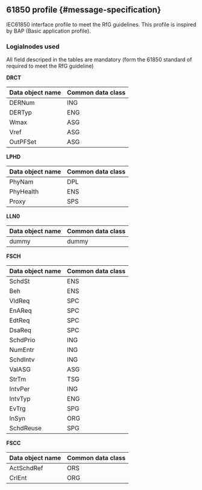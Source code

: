 ## 61850 profile {#message-specification}

IEC61850 interface profile to meet the RfG guidelines. This profile is inspired by BAP (Basic application profile).


### Logialnodes used
All field descriped in the tables are mandatory (form the 61850 standard of required to meet the RfG guideline)

**DRCT**

|Data object name |Common data class |
|:--|:--|
|DERNum| ING|
|DERTyp| ENG|
|Wmax|ASG|
|Vref| ASG|
|OutPFSet|ASG|
	
	
**LPHD**

|Data object name| Common data class|
|:--|:--|
|PhyNam| DPL|
|PhyHealth| ENS|
|Proxy|	SPS|
	
	
**LLN0**

|Data object name|Common data class|
|:--|:--|	
|dummy	|dummy|	


**FSCH**

|Data object name|Common data class|
|:--|:--|
|SchdSt	|ENS|
|Beh| ENS|
|VldReq| SPC|
|EnAReq| SPC|
|EdtReq	|SPC|
|DsaReq| SPC|
|SchdPrio| ING|
|NumEntr| ING|
|SchdIntv| ING|
|ValASG| ASG|
|StrTm|	TSG|
|IntvPer| ING|
|IntvTyp| ENG|
|EvTrg|	SPG|
|InSyn|	ORG|
|SchdReuse|SPG|
	
	
**FSCC**

|Data object name|Common data class|
|:--|:--|
|ActSchdRef| ORS|
|CrlEnt| ORG|




